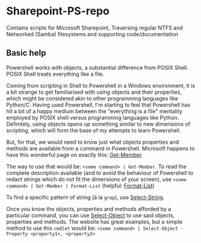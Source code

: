 # Sharepoint-PS-repo
Contains scripts for Microsoft Sharepoint, Traversing regular NTFS and Networked (Samba) filesystems and supporting code/documentation

## Basic help

Powershell works with objects, a substantial difference from POSIX Shell. POSIX Shell treats everything like a file.

Coming from scripting in Shell to Powershell in a Windows environment, it is a bit strange to get familiarised with using objects and their properties, which might be considered akin to other programming languages like Python/C. Having used Powershell, I'm starting to feel that Powershell has hit a bit of a happy medium between the "everything is a file" mentality employed by POSIX shell versus programming languages like Python. Definitely, using objects opens up something similar to new dimensions of scripting, which will form the base of my attempts to learn Powershell.

But, for that, we would need to know just what objects properties and methods are available from a command in Powershell. Microsoft happens to have this wonderful page on exactly this: [Get-Member](https://learn.microsoft.com/en-us/powershell/module/microsoft.powershell.utility/get-member).

The way to use that would be: `<some command> | Get-Member`. To read the complete description available (and to avoid the behaviour of Powershell to redact strings which do not fit the dimensions of your screen), use `<some command> | Get-Member | Format-List` (helpful: [Format-List](https://learn.microsoft.com/en-us/powershell/module/microsoft.powershell.utility/format-list))

To find a specific pattern of string (à la `grep`), use [Select-String](https://learn.microsoft.com/en-us/powershell/module/microsoft.powershell.utility/select-string).

Once you know the objects, properties and methods afforded by a particular command, you can use [Select-Object](https://learn.microsoft.com/en-gb/powershell/module/microsoft.powershell.utility/select-object) to use said objects, properties and methods. The website has great examples, but a simple method to use this `cmdlet` would be: `<some command> | Select-Object -Property <property1>, <property2>`
